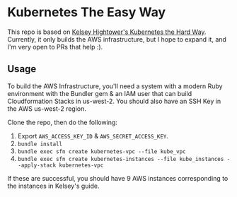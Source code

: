 # Kubernetes The Easy Way

This repo is based on [Kelsey Hightower's Kubernetes the Hard Way](https://github.com/kelseyhightower/kubernetes-the-hard-way). Currently, it only builds the AWS infrastructure, but I hope to expand it, and I'm very open to PRs that help :).

## Usage

To build the AWS Infrastructure, you'll need a system with a modern Ruby environment with the Bundler gem & an IAM user that can build Cloudformation Stacks in us-west-2. You should also have an SSH Key in the AWS us-west-2 region.

Clone the repo, then do the following:

1. Export `AWS_ACCESS_KEY_ID` & `AWS_SECRET_ACCESS_KEY`.
2. `bundle install`
3. `bundle exec sfn create kubernetes-vpc --file kube_vpc`
4. `bundle exec sfn create kubernetes-instances --file kube_instances --apply-stack kubernetes-vpc`

If these are successful, you should have 9 AWS instances corresponding to the instances in Kelsey's guide.

